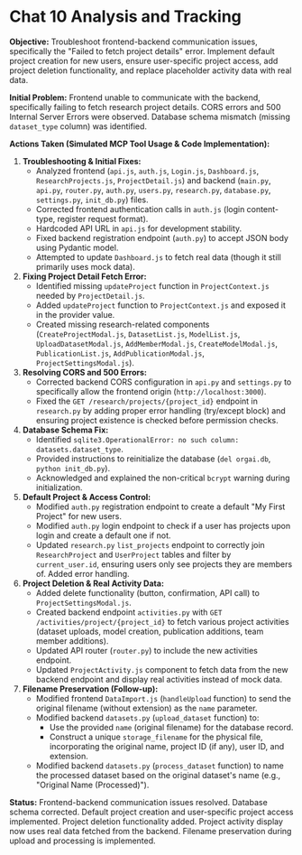 # Chat 10 Analysis and Tracking

**Objective:** Troubleshoot frontend-backend communication issues, specifically the "Failed to fetch project details" error. Implement default project creation for new users, ensure user-specific project access, add project deletion functionality, and replace placeholder activity data with real data.

**Initial Problem:** Frontend unable to communicate with the backend, specifically failing to fetch research project details. CORS errors and 500 Internal Server Errors were observed. Database schema mismatch (missing `dataset_type` column) was identified.

**Actions Taken (Simulated MCP Tool Usage & Code Implementation):**

1.  **Troubleshooting & Initial Fixes:**
    *   Analyzed frontend (`api.js`, `auth.js`, `Login.js`, `Dashboard.js`, `ResearchProjects.js`, `ProjectDetail.js`) and backend (`main.py`, `api.py`, `router.py`, `auth.py`, `users.py`, `research.py`, `database.py`, `settings.py`, `init_db.py`) files.
    *   Corrected frontend authentication calls in `auth.js` (login content-type, register request format).
    *   Hardcoded API URL in `api.js` for development stability.
    *   Fixed backend registration endpoint (`auth.py`) to accept JSON body using Pydantic model.
    *   Attempted to update `Dashboard.js` to fetch real data (though it still primarily uses mock data).
2.  **Fixing Project Detail Fetch Error:**
    *   Identified missing `updateProject` function in `ProjectContext.js` needed by `ProjectDetail.js`.
    *   Added `updateProject` function to `ProjectContext.js` and exposed it in the provider value.
    *   Created missing research-related components (`CreateProjectModal.js`, `DatasetList.js`, `ModelList.js`, `UploadDatasetModal.js`, `AddMemberModal.js`, `CreateModelModal.js`, `PublicationList.js`, `AddPublicationModal.js`, `ProjectSettingsModal.js`).
3.  **Resolving CORS and 500 Errors:**
    *   Corrected backend CORS configuration in `api.py` and `settings.py` to specifically allow the frontend origin (`http://localhost:3000`).
    *   Fixed the `GET /research/projects/{project_id}` endpoint in `research.py` by adding proper error handling (try/except block) and ensuring project existence is checked before permission checks.
4.  **Database Schema Fix:**
    *   Identified `sqlite3.OperationalError: no such column: datasets.dataset_type`.
    *   Provided instructions to reinitialize the database (`del orgai.db`, `python init_db.py`).
    *   Acknowledged and explained the non-critical `bcrypt` warning during initialization.
5.  **Default Project & Access Control:**
    *   Modified `auth.py` registration endpoint to create a default "My First Project" for new users.
    *   Modified `auth.py` login endpoint to check if a user has projects upon login and create a default one if not.
    *   Updated `research.py` `list_projects` endpoint to correctly join `ResearchProject` and `UserProject` tables and filter by `current_user.id`, ensuring users only see projects they are members of. Added error handling.
6.  **Project Deletion & Real Activity Data:**
    *   Added delete functionality (button, confirmation, API call) to `ProjectSettingsModal.js`.
    *   Created backend endpoint `activities.py` with `GET /activities/project/{project_id}` to fetch various project activities (dataset uploads, model creation, publication additions, team member additions).
    *   Updated API router (`router.py`) to include the new activities endpoint.
    *   Updated `ProjectActivity.js` component to fetch data from the new backend endpoint and display real activities instead of mock data.
7.  **Filename Preservation (Follow-up):**
    *   Modified frontend `DataImport.js` (`handleUpload` function) to send the original filename (without extension) as the `name` parameter.
    *   Modified backend `datasets.py` (`upload_dataset` function) to:
        *   Use the provided `name` (original filename) for the database record.
        *   Construct a unique `storage_filename` for the physical file, incorporating the original name, project ID (if any), user ID, and extension.
    *   Modified backend `datasets.py` (`process_dataset` function) to name the processed dataset based on the original dataset's name (e.g., "Original Name (Processed)").

**Status:** Frontend-backend communication issues resolved. Database schema corrected. Default project creation and user-specific project access implemented. Project deletion functionality added. Project activity display now uses real data fetched from the backend. Filename preservation during upload and processing is implemented.
